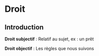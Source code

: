 # Droit

## Introduction

**Droit subjectif** : Relatif au sujet, ex : un prêt

**Droit objectif** : Les règles que nous suivons 


